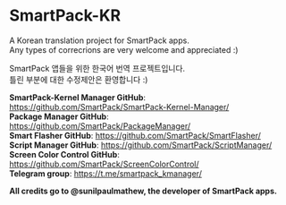 # SmartPack-KR
A Korean translation project for SmartPack apps.</br>
Any types of correcrions are very welcome and appreciated :)</br> 

SmartPack 앱들을 위한 한국어 번역 프로젝트입니다.</br>
틀린 부분에 대한 수정제안은 환영합니다 :)</br>

<b>SmartPack-Kernel Manager GitHub</b>: https://github.com/SmartPack/SmartPack-Kernel-Manager/</br>
<b>Package Manager GitHub</b>: https://github.com/SmartPack/PackageManager/</br>
<b>Smart Flasher GitHub</b>: https://github.com/SmartPack/SmartFlasher/</br>
<b>Script Manager GitHub</b>: https://github.com/SmartPack/ScriptManager/</br>
<b>Screen Color Control GitHub</b>: https://github.com/SmartPack/ScreenColorControl/</br>
<b>Telegram group</b>: https://t.me/smartpack_kmanager/</br>

<b>All credits go to @sunilpaulmathew, the developer of SmartPack apps.</b>
